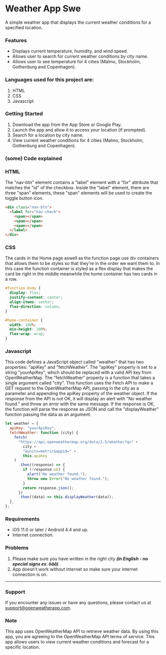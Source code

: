 # Weather App Swe

A simple weather app that displays the current weather conditions for a specified location.

### Features

- Displays current temperature, humidity, and wind speed.
- Allows user to search for current weather conditions by city name.
- Allows user to see temperature for 4 cities (Malmo, Stockholm, Gothenburg and Copenhagen).

### Languages used for this project are:

1. HTML
2. CSS
3. Javascript

### Getting Started

1. Download the app from the App Store or Google Play.
2. Launch the app and allow it to access your location (if prompted).
3. Search for a location by city name.
4. View current weather conditions for 4 cities (Malmo, Stockholm, Gothenburg and Copenhagen).

### (some) Code explained

### HTML

The "nav-btn" element contains a "label" element with a "for" attribute that matches the "id" of the checkbox.
Inside the "label" element, there are three "span" elements, these "span" elements will be used to create the toggle button icon.

```html
<div class="nav-btn">
  <label for="nav-check">
    <span></span>
    <span></span>
    <span></span>
  </label>
</div>
```

### CSS

The cards in the Home page aswell as the function page use div containers that allows them to be styles so that they're in the order we want them to. In this case the function container is styled as a flex display that makes the card be right in the middle meanwhile the home container has two cards in a row.

```css
#function-body {
  display: flex;
  justify-content: center;
  align-items: center;
  flex-direction: column;
}

#home-container {
  width: 100%;
  min-height: 100%;
  flex-wrap: wrap;
}
```

### Javascript

This code defines a JavaScript object called "weather" that has two properties: "apiKey" and "fetchWeather". The "apiKey" property is set to a string "yourApiKey", which should be replaced with a valid API key from OpenWeatherMap. The "fetchWeather" property is a function that takes a single argument called "city".
This function uses the Fetch API to make a GET request to the OpenWeatherMap API, passing in the city as a parameter and appending the apiKey property of the weather object. If the response from the API is not OK, it will display an alert with "No weather found." and throw an error with the same message. If the response is OK, the function will parse the response as JSON and call the "displayWeather" function passing the data as an argument.

```js
let weather = {
  apiKey: "yourApiKey",
  fetchWeather: function (city) {
    fetch(
      "https://api.openweathermap.org/data/2.5/weather?q=" +
        city +
        "&units=metric&appid=" +
        this.apiKey
    )
      .then((response) => {
        if (!response.ok) {
          alert("No weather found.");
          throw new Error("No weather found.");
        }
        return response.json();
      })
      .then((data) => this.displayWeather(data));
  },
};
```

### Requirements

- iOS 11.0 or later / Android 4.4 and up.
- Internet connection.

### Problems

1. Please make sure you have written in the right city **_(in English - no special signs ex. öäå)_** .
2. App doesn't work without internet so make sure your internet connection is on.

---

### Support

If you encounter any issues or have any questions, please contact us at support@openweatherapp.com.

### Note

This app uses OpenWeatherMap API to retrieve weather data. By using this app, you are agreeing to the OpenWeatherMap API terms of service.
This app allows users to view current weather conditions and forecast for a specific location.
